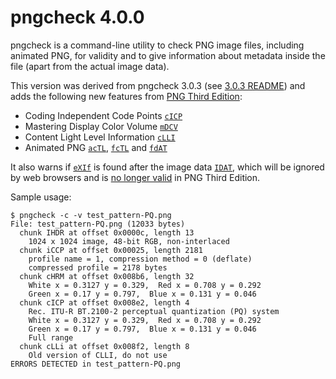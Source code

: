 # pngcheck 4.0.0

pngcheck is a command-line utility to check PNG image files,
including animated PNG, for validity
and to give information about metadata inside the file
(apart from the actual image data).

This version was derived from pngcheck 3.0.3
(see [3.0.3 README](./README-303)) and adds the following new
features from [PNG Third Edition](https://w3c.github.io/png/):

- Coding Independent Code Points [`cICP`](https://w3c.github.io/png/#cICP-chunk)
- Mastering Display Color Volume [`mDCV`](https://w3c.github.io/png/#mDCV-chunk)
- Content Light Level Information [`cLLI`](https://w3c.github.io/png/#cLLI-chunk)
- Animated PNG [`acTL`](https://w3c.github.io/png/#acTL-chunk), [`fcTL`](https://w3c.github.io/png/#fcTL-chunk) and [`fdAT`](https://w3c.github.io/png/#fdAT-chunk)

It also warns if [`eXIf`](https://w3c.github.io/png/#eXIf) is found after the image data [`IDAT`](https://w3c.github.io/png/#11IDAT),
which will be ignored by web browsers
and is [no longer valid](https://w3c.github.io/png/#5ChunkOrdering) in PNG Third Edition.

Sample usage:

```text
$ pngcheck -c -v test_pattern-PQ.png
File: test_pattern-PQ.png (12033 bytes)
  chunk IHDR at offset 0x0000c, length 13
    1024 x 1024 image, 48-bit RGB, non-interlaced
  chunk iCCP at offset 0x00025, length 2181
    profile name = 1, compression method = 0 (deflate)
    compressed profile = 2178 bytes
  chunk cHRM at offset 0x008b6, length 32
    White x = 0.3127 y = 0.329,  Red x = 0.708 y = 0.292
    Green x = 0.17 y = 0.797,  Blue x = 0.131 y = 0.046
  chunk cICP at offset 0x008e2, length 4
    Rec. ITU-R BT.2100-2 perceptual quantization (PQ) system
    White x = 0.3127 y = 0.329,  Red x = 0.708 y = 0.292
    Green x = 0.17 y = 0.797,  Blue x = 0.131 y = 0.046
    Full range
  chunk cLLi at offset 0x008f2, length 8
    Old version of CLLI, do not use
ERRORS DETECTED in test_pattern-PQ.png
```
